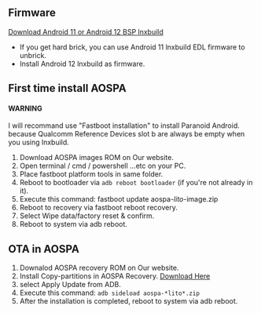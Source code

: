 ## Firmware

[Download Android 11 or Android 12 BSP lnxbuild](https://t.me/Edward_ROMs/138)

- If you get hard brick, you can use Android 11 lnxbuild EDL firmware to unbrick.
- Install Android 12 lnxbuild as firmware.

## First time install AOSPA

#### WARNING
I will recommand use "Fastboot installation" to install Paranoid Android.
because Qualcomm Reference Devices slot b are always be empty when you using lnxbuild.

1. Download AOSPA images ROM on Our website.
2. Open terminal / cmd / powershell ...etc on your PC.
3. Place fastboot platform tools in same folder.
4. Reboot to bootloader via `adb reboot bootloader` (if you're not already in it).
5. Execute this command: fastboot update aospa-*lito*-image.zip
6. Reboot to recovery via fastboot reboot recovery.
7. Select Wipe data/factory reset & confirm.
8. Reboot to system via adb reboot.

## OTA in AOSPA

1. Downalod AOSPA recovery ROM on Our website.
2. Install Copy-partitions in AOSPA Recovery. [Download Here](https://mirrorbits.lineageos.org/tools/copy-partitions-20220613-signed.zip)
3. select Apply Update from ADB.
4. Execute this command: `adb sideload aospa-*lito*.zip`
5. After the installation is completed, reboot to system via adb reboot.
